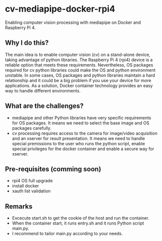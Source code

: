 # cv-mediapipe-docker-rpi4
Enabling computer vision processing with mediapipe on Docker and Raspberry Pi 4.

## Why I do this?
The main idea is to enable computer vision (cv) on a stand-alone device, taking advantage of python libraries. The Raspberry Pi 4 (rpi4) device is a reliable option that meets these requirements. Nevertheless, OS packages required for cv python libraries could make the OS and python environment unstable. In some cases, OS packages and python libraries maintain a hard relationship and it could be a big problem if you use your device for more applications. As a solution, Docker container technology provides an easy way to handle different environments.

## What are the challenges?
- mediapipe and other Python libraries have very specific requirements for OS packages. It means we need to select the base image and OS packages carefully.
- cv processing requires access to the camera for image/video acquisition and an xserver for result presentation. It means we need to handle special premissions to the user who runs the python script, enable special privileges for the docker container and enable a secure way for xserver.

## Pre-requisites (comming soon)
- rpi4 OS full upgrade
- install docker
- xauth list validation

## Remarks
- Excecute start.sh to get the cookie of the host and run the container.
- When the container start, it runs entry.sh and it runs Python script main.py.
- I recommend to tailor main.py according to your needs.
